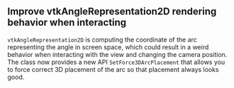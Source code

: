 ## Improve vtkAngleRepresentation2D rendering behavior when interacting

`vtkAngleRepresentation2D` is computing the coordinate of the arc representing the angle in screen space,
which could result in a weird behavior when interacting with the view and changing the camera position. The class
now provides a new API `SetForce3DArcPlacement` that allows you to force correct 3D placement of the arc so that
placement always looks good.
